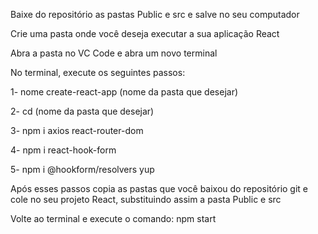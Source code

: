 Baixe do repositório as pastas Public e src e salve no seu computador

Crie uma pasta onde você deseja executar a sua aplicação React

Abra a pasta no VC Code e abra um novo terminal

No terminal, execute os seguintes passos:

  1- nome create-react-app (nome da pasta que desejar)
  
  2- cd (nome da pasta que desejar)
  
  3- npm i axios react-router-dom 
  
  4- npm i react-hook-form
  
  5- npm i @hookform/resolvers yup
  
 Após esses passos copia as pastas que você baixou do repositório git e cole no seu projeto React, substituindo assim a pasta Public e src
 
 Volte ao terminal e execute o comando: npm start
